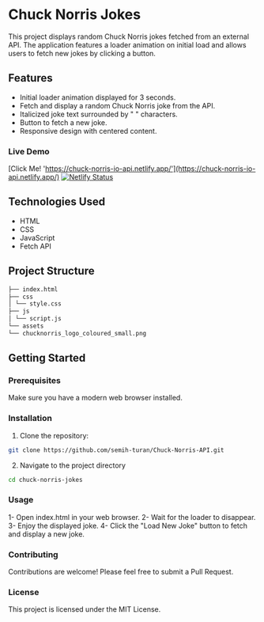# Chuck Norris Jokes

This project displays random Chuck Norris jokes fetched from an external API. The application features a loader animation on initial load and allows users to fetch new jokes by clicking a button.

## Features

- Initial loader animation displayed for 3 seconds.
- Fetch and display a random Chuck Norris joke from the API.
- Italicized joke text surrounded by " " characters.
- Button to fetch a new joke.
- Responsive design with centered content.

### Live Demo

[Click Me! 'https://chuck-norris-io-api.netlify.app/'](https://chuck-norris-io-api.netlify.app/)
[![Netlify Status](https://api.netlify.com/api/v1/badges/25540d0a-5b3c-4df4-b2b8-142ccfd4c4a9/deploy-status)](https://app.netlify.com/sites/chuck-norris-io-api/deploys)

## Technologies Used

- HTML
- CSS
- JavaScript
- Fetch API

## Project Structure

```sh
├── index.html
├── css
│ └── style.css
├── js
│ └── script.js
└── assets
└── chucknorris_logo_coloured_small.png
```

## Getting Started

### Prerequisites

Make sure you have a modern web browser installed.

### Installation

1. Clone the repository:

```sh
git clone https://github.com/semih-turan/Chuck-Norris-API.git
```

2. Navigate to the project directory

```sh
cd chuck-norris-jokes
```

### Usage
1- Open index.html in your web browser.
2- Wait for the loader to disappear.
3- Enjoy the displayed joke.
4- Click the "Load New Joke" button to fetch and display a new joke.

### Contributing
Contributions are welcome! Please feel free to submit a Pull Request.

### License

This project is licensed under the MIT License.
